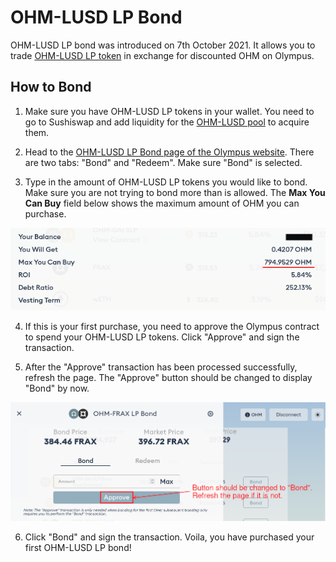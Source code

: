 # OHM-LUSD LP Bond

OHM-LUSD LP bond was introduced on 7th October 2021. It allows you to trade [OHM-LUSD LP token](https://app.sushi.com/add/0x383518188C0C6d7730D91b2c03a03C837814a899/0x5f98805A4E8be255a32880FDeC7F6728C6568bA0) in exchange for discounted OHM on Olympus.

## How to Bond

1. Make sure you have OHM-LUSD LP tokens in your wallet. You need to go to Sushiswap and add liquidity for the [OHM-LUSD pool](https://app.sushi.com/add/0x383518188C0C6d7730D91b2c03a03C837814a899/0x5f98805A4E8be255a32880FDeC7F6728C6568bA0) to acquire them.

2. Head to the [OHM-LUSD LP Bond page of the Olympus website](https://app.olympusdao.finance/#/bonds/ohm_lusd_lp). There are two tabs: "Bond" and "Redeem". Make sure "Bond" is selected.

3. Type in the amount of OHM-LUSD LP tokens you would like to bond. Make sure you are not trying to bond more than is allowed. The **Max You Can Buy** field below shows the maximum amount of OHM you can purchase.

![You can only purchase up to a certain amount of OHM](../../.gitbook/assets/max_you_can_buy.png)

4. If this is your first purchase, you need to approve the Olympus contract to spend your OHM-LUSD LP tokens. Click "Approve" and sign the transaction.

5. After the "Approve" transaction has been processed successfully, refresh the page. The "Approve" button should be changed to display "Bond" by now.

![Refresh the page after the token approval process](../../.gitbook/assets/bond_ohm_frax_refresh.png)

6. Click "Bond" and sign the transaction. Voila, you have purchased your first OHM-LUSD LP bond!
